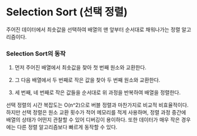# Selection Sort (선택 정렬)

주어진 데이터에서 최솟값을 선택하여 배열의 맨 앞부터 순서대로 채워나가는 정렬 알고리즘이다.

### Selection Sort의 동작

1. 먼저 주어진 배열에서 최솟값을 찾아 첫 번째 원소와 교환한다.

2. 그 다음 배열에서 두 번째로 작은 값을 찾아 두 번째 원소와 교환한다.

3. 세 번째, 네 번째로 작은 값들을 순서대로 위 과정을 반복하여 배열을 정렬한다.

선택 정렬의 시간 복잡도는 O(n^2)으로 버블 정렬과 마찬가지로 비교적 비효율적이다. 하지만 선택 정렬은 원소 교환 횟수가 적어 메모리를 적게 사용하며, 정렬 과정 중간에 배열의 상태가 어떤지 관찰할 수 있어 디버깅이 용이하다. 또한 데이터가 매우 작은 경우에는 다른 정렬 알고리즘보다 빠르게 동작할 수 있다.
